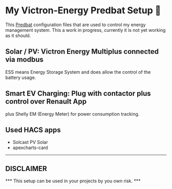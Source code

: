 My Victron-Energy Predbat Setup 🚀️
============================

This [Predbat](https://github.com/springfall2008/batpred/)  configuration files that are used to control my energy management system.
This a work in progress, currently it is not yet working as it should.


Solar / PV: Victron Energy Multiplus connected via modbus
---------------------------------------------------------

ESS means Energy Storage System and does allow the control of the battery usage.


Smart EV Charging: Plug with contactor plus control over Renault App
--------------------------------------------------------------------

plus Shelly EM (Energy Meter) for power consumption tracking. 



## Used HACS apps

- Solcast PV Solar
- apexcharts-card


---

DISCLAIMER
----------

*** This setup  can be used in your projects by you own risk. ***
